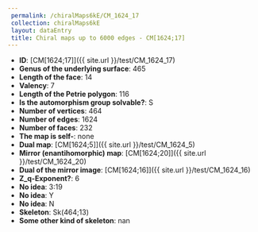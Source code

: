 ```yaml
--- 
 permalink: /chiralMaps6kE/CM_1624_17 
 collection: chiralMaps6kE
 layout: dataEntry
 title: Chiral maps up to 6000 edges - CM[1624;17]
---
```


- **ID**: [CM[1624;17]]({{ site.url }}/test/CM_1624_17)
- **Genus of the underlying surface**: 465
- **Length of the face**: 14
- **Valency**: 7
- **Length of the Petrie polygon**: 116
- **Is the automorphism group solvable?**: S
- **Number of vertices**: 464
- **Number of edges**: 1624
- **Number of faces**: 232
- **The map is self-**: none
- **Dual map**: [CM[1624;5]]({{ site.url }}/test/CM_1624_5)
- **Mirror (enantihomorphic) map**: [CM[1624;20]]({{ site.url }}/test/CM_1624_20)
- **Dual of the mirror image**: [CM[1624;16]]({{ site.url }}/test/CM_1624_16)
- **Z_q-Exponent?**: 6
- **No idea**:  3:19
- **No idea**: Y
- **No idea**: N
- **Skeleton**: Sk(464;13)
- **Some other kind of skeleton**: nan
